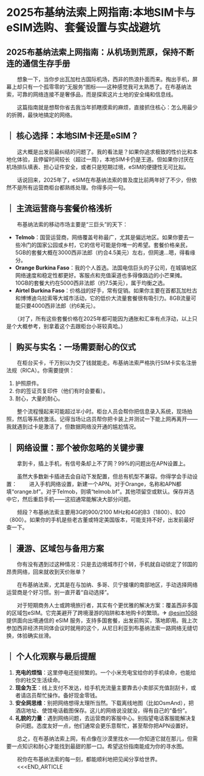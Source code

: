 # 2025布基纳法索上网指南:本地SIM卡与eSIM选购、套餐设置与实战避坑

## 2025布基纳法索上网指南：从机场到荒原，保持不断连的通信生存手册

　　想象一下，当你步出瓦加杜古国际机场，西非的热浪扑面而来。掏出手机，屏幕上却只有一个孤零零的“无服务”图标——这种感觉我可太熟悉了。在布基纳法索，可靠的网络连接不是奢侈品，而是探索这片土地的安全绳和信息线。

　　这篇指南就是想帮你省去我当年抓瞎摸索的麻烦，直接抓住核心：怎么用最少的折腾，最快地搞定的网络。

## ｜ 核心选择：本地SIM卡还是eSIM？

　　这大概是出发前最纠结的问题了。我的看法是？如果你追求极致的性价比和本地化体验，且停留时间较长（超过一周），本地SIM卡仍是王道。但如果你讨厌在机场排队填表、担心证件安全，或者只是短期过境，eSIM的便捷性无可比拟。

　　话说回来，2025年了，eSIM在布基纳法索的普及度比前两年好了不少，但依然不是所有运营商柜台都熟练处理。你得多问一句。

## ｜ 主流运营商与套餐价格浅析

　　布基纳法索的移动市场主要是“三巨头”的天下：

-   **Telmob**：国营运营商，网络覆盖号称最广，尤其是偏远地区。如果你要去一些冷门的国家公园或乡村，它的信号可能是你唯一的希望。套餐价格亲民，5GB的套餐大概在3000西非法郎（约合4.5美元）左右，但网速…嗯，得看缘分。
-   **Orange Burkina Faso**：我的个人首选。法国电信巨头的子公司，在城镇地区网络速度和稳定性都更好。客服点和充值渠道也多得像路边的小芒果摊。10GB的套餐大约在5000西非法郎（约7.5美元），属于均衡之选。
-   **Airtel Burkina Faso**：价格战的好手，常有促销。如果你主要在首都瓦加杜古和博博迪乌拉索等大城市活动，它的低价大流量套餐很有吸引力。8GB流量可能只要4000西非法郎（约6美元）。

　　（对了，所有这些套餐价格在2025年都可能因为通胀和汇率有点浮动，以上只是个大概参考，别拿着这个去跟柜台小哥较真哈。）

## ｜ 购买与实名：一场需要耐心的仪式

　　在柜台买卡，千万别以为交了钱就能走。布基纳法索严格执行SIM卡实名注册法规（RICA）。你需要提供：

1.  护照原件。
2.  你的签证页复印件（他们有时会要看）。
3.  耐心，大量的耐心。

　　整个流程慢起来可能超过半小时。柜台人员会帮你把信息录入系统，现场拍照，然后等系统激活。记得当场让店员帮你把卡装上并测试一下能上网再离开——我就遇到过卡是激活了，但数据网络没开通的尴尬情况。

## ｜ 网络设置：那个被你忽略的关键步骤

　　拿到卡，插上手机，有信号条却上不了网？99%的问题出在APN设置上。

　　虽然大多数新卡插进去会自动下发配置，但总有机型不兼容。你得学会手动设置：
　　进入手机网络设置，新建一个APN。对于Orange，名称和APN都填“orange.bf”。对于Telmob，则填“telmob.bf”。其他项留空或默认。保存并选中它，然后重启手机——这招通常能解决大部分问题。

　　频段？布基纳法索主要用3G的900/2100 MHz和4G的B3（1800）、B20（800）。如果你的手机是些老古董或特定美国版本，可能支持不好，出发前最好查一下。

## ｜ 漫游、区域包与备用方案

　　你有没有遇到过这种情况：只是去边境城市打个转，手机就自动锁定了邻国的昂贵网络，回来就收到天价账单？

　　在布基纳法索，尤其是在与加纳、多哥、贝宁接壤的南部地区，手动选择网络运营商是个好习惯。别一直开着“自动选择”。

　　对于短期商务人士或跨境旅行者，其实有个更优雅的解决方案：覆盖西非多国的区域包eSIM。它完美避开了跨境漫游的陷阱和本地购卡的繁琐。✈ [@esim1088](https://t.me/s/esim1088) 提供面向出境通信的 eSIM 服务，支持多国套餐，出发前购买，落地即用。我上次参加西非经济共同体会议时就用的这个，从尼日利亚到布基纳法索一路网络无缝切换，体验确实丝滑。

## ｜ 个人化观察与最后提醒

1.  **充电的烦恼**：这里停电还挺频繁的。一个小米充电宝给你的手机续命，也能给你的社交生活续命。
2.  **现金为王**：线上支付不发达，给手机充流量主要靠去小卖部买充值刮刮卡，或者请店员帮忙操作。备好现金零钱。
3.  **安全网思维**：别把网络想得太理所当然。下载离线地图（比如OsmAnd），把酒店地址、使馆电话截图保存。这儿的网络说没就没，得有自己的“备份”。
4.  **礼貌的力量**：遇到网络问题，去运营商的客服中心。别指望电话客服能解决复杂问题。态度友好一点，他们通常会更乐意帮忙，甚至帮你把APN设置好。

　　总之，在布基纳法索上网，有点像在沙漠里找水——你知道它就在那儿，但需要一点知识和耐心才能找到最甜的那一口。希望这份指南能成为你的寻水图。

　　祝你在布基纳法索的每一刻，都能顺利地把见闻分享给世界。
　　<<<END_ARTICLE